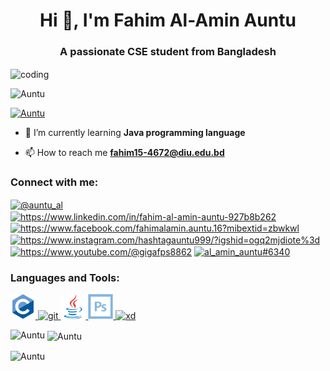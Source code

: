 <h1 align="center">Hi 👋, I'm Fahim Al-Amin Auntu</h1>
<h3 align="center">A passionate CSE student from Bangladesh</h3>
<img align="center" alt="coding" width="400" src="https://i.pinimg.com/originals/81/17/8b/81178b47a8598f0c81c4799f2cdd4057.gif">

<p align="left"> <img src="https://komarev.com/ghpvc/?username=fahimalaminauntu&label=Profile%20views&color=0e75b6&style=flat" alt="Auntu" /> </p>

<p align="left"> <a href="https://github.com/ryo-ma/github-profile-trophy"><img src="https://github-profile-trophy.vercel.app/?username=fahimalaminauntu" alt="Auntu" /></a> </p>

- 🌱 I’m currently learning **Java programming language**

- 📫 How to reach me **fahim15-4672@diu.edu.bd**

<h3 align="left">Connect with me:</h3>
<p align="left">
<a href="https://twitter.com/@auntu_al" target="blank"><img align="center" src="https://raw.githubusercontent.com/rahuldkjain/github-profile-readme-generator/master/src/images/icons/Social/twitter.svg" alt="@auntu_al" height="30" width="40" /></a>
<a href="https://linkedin.com/in/https://www.linkedin.com/in/fahim-al-amin-auntu-927b8b262" target="blank"><img align="center" src="https://raw.githubusercontent.com/rahuldkjain/github-profile-readme-generator/master/src/images/icons/Social/linked-in-alt.svg" alt="https://www.linkedin.com/in/fahim-al-amin-auntu-927b8b262" height="30" width="40" /></a>
<a href="https://fb.com/https://www.facebook.com/fahimalamin.auntu.16?mibextid=zbwkwl" target="blank"><img align="center" src="https://raw.githubusercontent.com/rahuldkjain/github-profile-readme-generator/master/src/images/icons/Social/facebook.svg" alt="https://www.facebook.com/fahimalamin.auntu.16?mibextid=zbwkwl" height="30" width="40" /></a>
<a href="https://instagram.com/https://www.instagram.com/hashtagauntu999/?igshid=ogq2mjdiote%3d" target="blank"><img align="center" src="https://raw.githubusercontent.com/rahuldkjain/github-profile-readme-generator/master/src/images/icons/Social/instagram.svg" alt="https://www.instagram.com/hashtagauntu999/?igshid=ogq2mjdiote%3d" height="30" width="40" /></a>
<a href="https://www.youtube.com/c/https://www.youtube.com/@gigafps8862" target="blank"><img align="center" src="https://raw.githubusercontent.com/rahuldkjain/github-profile-readme-generator/master/src/images/icons/Social/youtube.svg" alt="https://www.youtube.com/@gigafps8862" height="30" width="40" /></a>
<a href="https://discord.gg/al_amin_auntu#6340" target="blank"><img align="center" src="https://raw.githubusercontent.com/rahuldkjain/github-profile-readme-generator/master/src/images/icons/Social/discord.svg" alt="al_amin_auntu#6340" height="30" width="40" /></a>
</p>

<h3 align="left">Languages and Tools:</h3>
<p align="left"> <a href="https://www.cprogramming.com/" target="_blank" rel="noreferrer"> <img src="https://raw.githubusercontent.com/devicons/devicon/master/icons/c/c-original.svg" alt="c" width="40" height="40"/> </a> <a href="https://git-scm.com/" target="_blank" rel="noreferrer"> <img src="https://www.vectorlogo.zone/logos/git-scm/git-scm-icon.svg" alt="git" width="40" height="40"/> </a> <a href="https://www.java.com" target="_blank" rel="noreferrer"> <img src="https://raw.githubusercontent.com/devicons/devicon/master/icons/java/java-original.svg" alt="java" width="40" height="40"/> </a> <a href="https://www.photoshop.com/en" target="_blank" rel="noreferrer"> <img src="https://raw.githubusercontent.com/devicons/devicon/master/icons/photoshop/photoshop-line.svg" alt="photoshop" width="40" height="40"/> </a> <a href="https://www.adobe.com/products/xd.html" target="_blank" rel="noreferrer"> <img src="https://cdn.worldvectorlogo.com/logos/adobe-xd.svg" alt="xd" width="40" height="40"/> </a> </p>
<p><img align="left" src="https://github-readme-stats.vercel.app/api/top-langs?username=fahimalaminauntu&show_icons=true&locale=en&layout=compact" alt="Auntu" /></p>
<p>&nbsp;<img align="center" src="https://github-readme-stats.vercel.app/api?username=fahimalaminauntu&show_icons=true&locale=en" alt="Auntu" /></p>
<p><img align="center" src="https://github-readme-streak-stats.herokuapp.com/?user=fahimalaminauntu&" alt="Auntu" /></p>
